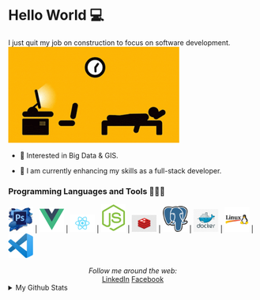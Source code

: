 # Hello World 💻

I just quit my job on construction to focus on software development.  
![](https://raw.githubusercontent.com/elarsaks/elarsaks/master/images/1*wwSHyk3f6huruTglVgl-Yw.gif)

* 🤔 Interested in Big Data & GIS.

* 🌱 I am currently enhancing my skills as a full-stack developer.

### Programming Languages and Tools 🔭🚀🔥

<img src="https://raw.githubusercontent.com/elarsaks/elarsaks/master/images/Photoshop.png" width=50> |
<img src="https://raw.githubusercontent.com/elarsaks/elarsaks/master/images/vue.png" width=50> |
<img src="https://raw.githubusercontent.com/elarsaks/elarsaks/master/images/react.png" width=50> |
<img src="https://raw.githubusercontent.com/elarsaks/elarsaks/master/images/node.png" width=50> |
<img src="https://raw.githubusercontent.com/elarsaks/elarsaks/master/images/redis.png" width=50> |
<img src="https://raw.githubusercontent.com/elarsaks/elarsaks/master/images/Postgres.png" width=50> |
<img src="https://raw.githubusercontent.com/elarsaks/elarsaks/master/images/docker.png" width=50> |
<img src="https://raw.githubusercontent.com/elarsaks/elarsaks/master/images/linux.png" width=50> |
<img src="https://raw.githubusercontent.com/elarsaks/elarsaks/master/images/vscode.png" width=50>

<div align="center">
<i>Follow me around the web:</i><br>
  <a target="_blank" href="https://www.linkedin.com/in/elarsaks/">LinkedIn</a> <a target="_blank" href="https://www.facebook.com/elarsaks/">Facebook</a>
</div>

<details>
  <summary>My Github Stats</summary>
  <br>
<p align="center">
<img align="center" src="https://github-readme-stats.vercel.app/api?username=elarsaks&&show_icons=true&title_color=c095e3&icon_color=95dfe3&text_color=ffffff&bg_color=231f20" alt="Sabbir's Github Stats" alt="Sabbir's Github Status" />
</p>
</details>
